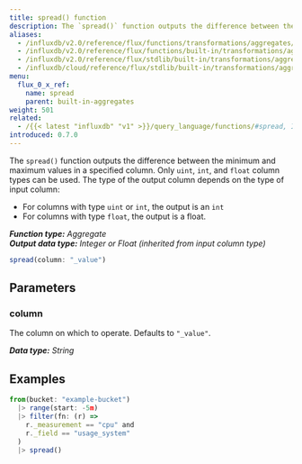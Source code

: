 ```yaml
---
title: spread() function
description: The `spread()` function outputs the difference between the minimum and maximum values in a specified column.
aliases:
  - /influxdb/v2.0/reference/flux/functions/transformations/aggregates/spread
  - /influxdb/v2.0/reference/flux/functions/built-in/transformations/aggregates/spread/
  - /influxdb/v2.0/reference/flux/stdlib/built-in/transformations/aggregates/spread/
  - /influxdb/cloud/reference/flux/stdlib/built-in/transformations/aggregates/spread/
menu:
  flux_0_x_ref:
    name: spread
    parent: built-in-aggregates
weight: 501
related:
  - /{{< latest "influxdb" "v1" >}}/query_language/functions/#spread, InfluxQL – SPREAD()
introduced: 0.7.0
---
```


The `spread()` function outputs the difference between the minimum and maximum values in a specified column.
Only `uint`, `int`, and `float` column types can be used.
The type of the output column depends on the type of input column:

- For columns with type `uint` or `int`, the output is an `int`
- For columns with type `float`, the output is a float.

_**Function type:** Aggregate_  
_**Output data type:** Integer or Float (inherited from input column type)_

```js
spread(column: "_value")
```

## Parameters

### column
The column on which to operate. Defaults to `"_value"`.

_**Data type:** String_

## Examples
```js
from(bucket: "example-bucket")
  |> range(start: -5m)
  |> filter(fn: (r) =>
    r._measurement == "cpu" and
    r._field == "usage_system"
  )
  |> spread()
```
